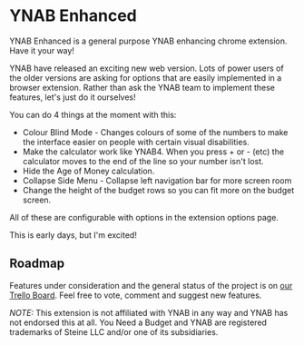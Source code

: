 YNAB Enhanced
=============

YNAB Enhanced is a general purpose YNAB enhancing chrome extension. Have it your way!

YNAB have released an exciting new web version. Lots of power users of the older
versions are asking for options that are easily implemented in a browser extension.
Rather than ask the YNAB team to implement these features, let's just do it
ourselves!

You can do 4 things at the moment with this:

- Colour Blind Mode - Changes colours of some of the numbers to make the interface easier on people with certain visual disabilities.
- Make the calculator work like YNAB4. When you press + or - (etc) the calculator moves to the end of the line so your number isn't lost.
- Hide the Age of Money calculation.
- Collapse Side Menu - Collapse left navigation bar for more screen room
- Change the height of the budget rows so you can fit more on the budget screen.

All of these are configurable with options in the extension options page.

This is early days, but I'm excited!

Roadmap
-------

Features under consideration and the general status of the project is on [our Trello Board](https://trello.com/b/EzOvXlil/ynab-enhanced-roadmap). Feel free to vote, comment and suggest new features.

*NOTE:* This extension is not affiliated with YNAB in any way and YNAB has not endorsed this at all. You Need a Budget and YNAB are registered trademarks of Steine LLC and/or one of its subsidiaries.
